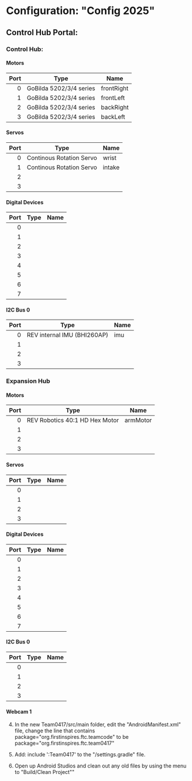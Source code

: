 # Configuration: "Config 2025"

## Control Hub Portal:

### Control Hub:

#### Motors
|Port|Type|Name|
|---:|---|---|
|0 | GoBilda 5202/3/4 series | frontRight |
|1 | GoBilda 5202/3/4 series | frontLeft |
|2 | GoBilda 5202/3/4 series | backRight |
|3 | GoBilda 5202/3/4 series | backLeft |

#### Servos
|Port|Type|Name|
|---:|---|---|
|0 | Continous Rotation Servo | wrist |
|1 | Continous Rotation Servo | intake |
|2 | | |
|3 | | |

#### Digital Devices
|Port|Type|Name|
|---:|---|---|
|0 | | |
|1 | | |
|2 | | |
|3 | | |
|4 | | |
|5 | | |
|6 | | |
|7 | | |

#### I2C Bus 0
|Port|Type|Name|
|---:|---|---|
|0 | REV internal IMU (BHI260AP) | imu |
|1 | | |
|2 | | |
|3 | | |

### Expansion Hub

#### Motors
|Port|Type|Name|
|---:|---|---|
|0 | REV Robotics 40:1 HD Hex Motor | armMotor |
|1 | | |
|2 | | |
|3 | | |

#### Servos
|Port|Type|Name|
|---:|---|---|
|0 | | |
|1 | | |
|2 | | |
|3 | | |

#### Digital Devices
|Port|Type|Name|
|---:|---|---|
|0 | | |
|1 | | |
|2 | | |
|3 | | |
|4 | | |
|5 | | |
|6 | | |
|7 | | |


#### I2C Bus 0
|Port|Type|Name|
|---:|---|---|
|0 | | |
|1 | | |
|2 | | |
|3 | | |
#### Webcam 1
4)  In the new Team0417/src/main folder, edit the "AndroidManifest.xml" file, change the line that contains
         package="org.firstinspires.ftc.teamcode"
    to be
         package="org.firstinspires.ftc.team0417"

5)  Add:    include ':Team0417' to the "/settings.gradle" file.
    
6)  Open up Android Studios and clean out any old files by using the menu to "Build/Clean Project""
